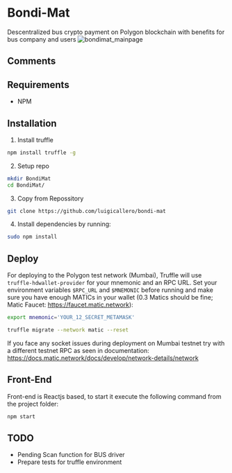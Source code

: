 # Bondi-Mat
Descentralized bus crypto payment on Polygon blockchain with benefits for bus company and users
![bondimat_mainpage](https://user-images.githubusercontent.com/58836287/124709014-63461300-ded1-11eb-9c16-4f742b011207.png)

## Comments

## Requirements

- NPM

## Installation

1. Install truffle

```bash
npm install truffle -g
```

2. Setup repo

```bash
mkdir BondiMat
cd BondiMat/
```

3. Copy from Repossitory

```bash
git clone https://github.com/luigicallero/bondi-mat
```

4. Install dependencies by running:

```bash
sudo npm install
```

## Deploy

For deploying to the Polygon test network (Mumbai), Truffle will use `truffle-hdwallet-provider` for your mnemonic and an RPC URL. Set your environment variables `$RPC_URL` and `$MNEMONIC` before running and make sure you have enough MATICs in your wallet (0.3 Matics should be fine; Matic Faucet: https://faucet.matic.network):

```bash
export mnemonic='YOUR_12_SECRET_METAMASK'

truffle migrate --network matic --reset
```
If you face any socket issues during deployment on Mumbai testnet try with a different testnet RPC as seen in documentation:
https://docs.matic.network/docs/develop/network-details/network

## Front-End
Front-end is Reactjs based, to start it execute the following command from the project folder:

```bash
npm start
```

## TODO

- Pending Scan function for BUS driver
- Prepare tests for truffle environment
